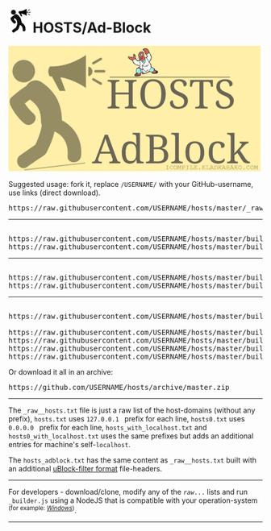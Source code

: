 <h1><img alt="" width="48" height="48" src="resources/icon.png"/>HOSTS/Ad-Block</h1>

<img alt="" src="resources/icon.gif"/>


Suggested usage: fork it, replace <code>/USERNAME/</code> with your GitHub-username, use links (direct download).

<pre>
https://raw.githubusercontent.com/USERNAME/hosts/master/_raw__hosts.txt
<hr/>
https://raw.githubusercontent.com/USERNAME/hosts/master/build/hosts.txt
https://raw.githubusercontent.com/USERNAME/hosts/master/build/hosts0.txt
<hr/>
https://raw.githubusercontent.com/USERNAME/hosts/master/build/hosts_with_localhost.txt
https://raw.githubusercontent.com/USERNAME/hosts/master/build/hosts0_with_localhost.txt
<hr/>
https://raw.githubusercontent.com/USERNAME/hosts/master/build/hosts_adblock.txt

https://raw.githubusercontent.com/USERNAME/hosts/master/build/hosts_adblock_anti_annoyances_hide.txt
https://raw.githubusercontent.com/USERNAME/hosts/master/build/hosts_adblock_anti_annoyances_block.txt
https://raw.githubusercontent.com/USERNAME/hosts/master/build/hosts_adblock_anti_annoyances_block_inline_script.txt
https://raw.githubusercontent.com/USERNAME/hosts/master/build/hosts_adblock_anti_annoyances_style_inject.txt
</pre>

Or download it all in an archive:
<pre>
https://github.com/USERNAME/hosts/archive/master.zip
</pre>

<hr/>

The <code>_raw__hosts.txt</code> file is just a raw list of the host-domains (without any prefix),
<code>hosts.txt</code> uses <code>127.0.0.1 </code> prefix for each line,
<code>hosts0.txt</code> uses <code>0.0.0.0 </code> prefix for each line,
<code>hosts_with_localhost.txt</code> and <code>hosts0_with_localhost.txt</code> uses the same prefixes but adds an additional entries for machine's self-<code>localhost</code>.

The <code>hosts_adblock.txt</code> has the same content as <code>_raw__hosts.txt</code> built with an additional <a href="https://github.com/gorhill/uBlock/wiki/Static-filter-syntax/">uBlock-filter format</a> file-headers.

<hr/>

For developers - download/clone, modify any of the <code>_raw_...</code> lists and run <code>_builder.js</code> using a NodeJS that is compatible with your operation-system <sup>(for example: <em><a href="https://nodejs.org/download/nightly/v9.1.1-nightly201711075f5ef4226e/win-x86/node.exe">Windows</a></em>)</sup>.

<hr/>


